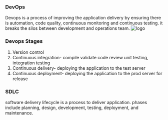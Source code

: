 ### DevOps
Devops is a process of improving the application delivery by ensuring there is automation, code quality, continuous monitoring and continuous testing. it breaks the silos between development and operations team.
![logo](https://github.com/iamarbabkhan/devops/assets/90515623/a3a6f03d-439f-4427-804c-2f636050bc42)

### Devops Stages 
1. Version control
2. Continuous integration- compile validate code review unit testing, integration testing 
3. Continuous delivery- deploying the application to the test server 
4. Continuous deployment- deploying the application to the prod server for release

### SDLC
software delivery lifecycle is a process to deliver application. phases include planning, design, development, testing, deployment, and maintenance.
